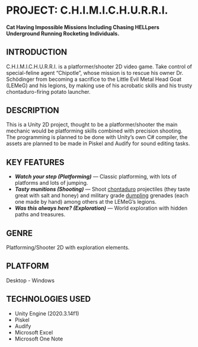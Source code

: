 # PROJECT: C.H.I.M.I.C.H.U.R.R.I.
#### Cat Having Impossible Missions Including Chasing HELLpers Underground Running Rocketing Individuals.

## INTRODUCTION
C.H.I.M.I.C.H.U.R.R.I. is a platformer/shooter 2D video game. Take control of special-feline agent “Chipotle”, whose mission is to rescue his owner Dr. Schödinger from becoming a sacrifice to the Little Evil Metal Head Goat (LEMeG) and his legions, by making use of his acrobatic skills and his trusty chontaduro-firing potato launcher.

## DESCRIPTION
This is a Unity 2D project, thought to be a platformer/shooter the main mechanic would be platforming skills combined with precision shooting. The programming is planned to be done with Unity’s own C# compiler, the assets are planned to be made in Piskel and Audify for sound editing tasks.


## KEY FEATURES
* <i><b>Watch your step (Platforming)</b></i> — Classic platforming, with lots of platforms and lots of jumping.
* <i><b>Tasty munitions (Shooting)</b></i> — Shoot [chontaduro](https://www.google.com/search?q=chontaduro&client=firefox-b-d&sxsrf=ALeKk01N8zkB0LQcCEL0iQWbn29L6q-mlA:1629762138268&source=lnms&tbm=isch&sa=X&ved=2ahUKEwjwlceKqcjyAhUAQjABHbf5ArAQ_AUoAXoECAEQAw&biw=1366&bih=643) projectiles (they taste great with salt and honey) and military grade [dumpling](https://www.google.com/search?q=dumpling&client=firefox-b-d&sxsrf=ALeKk03dI1qlUMwrC0XDyJZ8P5fZJ7JBCw:1629762541067&source=lnms&tbm=isch&sa=X&ved=2ahUKEwjehNDKqsjyAhVPSzABHS3gDbUQ_AUoAXoECAEQAw&biw=1366&bih=643) grenades (each one made by hand) among others at the LEMeG’s legions.
* <i><b>Was this always here? (Exploration)</b></i> — World exploration with hidden paths and treasures.

## GENRE
Platforming/Shooter 2D with exploration elements.

## PLATFORM
Desktop - Windows


## TECHNOLOGIES USED
* Unity Engine (2020.3.14f1)
* Piskel
* Audify
* Microsoft Excel
* Microsoft One Note

